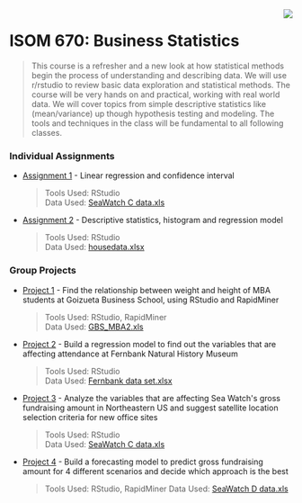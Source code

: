 <img src="https://github.com/jzhu808/images/blob/master/JZ.JPG" align="right" />

# ISOM 670: Business Statistics
> This course is a refresher and a new look at how statistical methods begin the process of understanding
and describing data. We will use r/rstudio to review basic data exploration and statistical methods. The
course will be very hands on and practical, working with real world data. We will cover topics from simple
descriptive statistics like (mean/variance) up though hypothesis testing and modeling. The tools and
techniques in the class will be fundamental to all following classes.


### Individual Assignments
- [Assignment 1](https://github.com/jzhu808/ISOM-670-Business-Statistics/blob/master/Business%20Statistics%20Individual%20Regression%20Problem.pdf) - Linear regression and confidence interval
  > Tools Used: RStudio  
  Data Used: [SeaWatch C data.xls](https://github.com/jzhu808/ISOM-670-Business-Statistics/blob/master/SeaWatch%20C%20data.xls)
  
- [Assignment 2](https://github.com/jzhu808/ISOM-670-Business-Statistics/blob/master/Business%20Statistics%20Final%20Quiz.pdf) - Descriptive statistics, histogram and regression model
  > Tools Used: RStudio  
  Data Used: [housedata.xlsx](https://github.com/jzhu808/ISOM-670-Business-Statistics/blob/master/housedata.xlsx)


### Group Projects
- [Project 1](https://github.com/jzhu808/ISOM-670-Business-Statistics/blob/master/ISOM%20670%20BS%20Group%20Assignment%201.pdf) - Find the relationship between weight and height of MBA students at Goizueta Business School, using RStudio and RapidMiner
  > Tools Used: RStudio, RapidMiner  
  Data Used: [GBS_MBA2.xls](https://github.com/jzhu808/ISOM-670-Business-Statistics/blob/master/GBS_MBA2.xls)
  
- [Project 2](https://github.com/jzhu808/ISOM-670-Business-Statistics/blob/master/ISOM%20670%20BS%20Group%20Assignment%202.pdf) - Build a regression model to find out the variables that are affecting attendance at Fernbank Natural History Museum
  > Tools Used: RStudio  
  Data Used: [Fernbank data set.xlsx](https://github.com/jzhu808/ISOM-670-Business-Statistics/blob/master/Fernbank%20data%20set.xlsx)

- [Project 3](https://github.com/jzhu808/ISOM-670-Business-Statistics/blob/master/ISOM%20670%20BS%20Group%20Assignment%203.pdf) - Analyze the variables that are affecting Sea Watch's gross fundraising amount in Northeastern US and suggest satellite location selection criteria for new office sites
  > Tools Used: RStudio  
  Data Used: [SeaWatch C data.xls](https://github.com/jzhu808/ISOM-670-Business-Statistics/blob/master/SeaWatch%20C%20data.xls)

- [Project 4](https://github.com/jzhu808/ISOM-670-Business-Statistics/blob/master/ISOM%20670%20BS%20Group%20Assignment%204.pdf) - Build a forecasting model to predict gross fundraising amount for 4 different scenarios and decide which approach is the best
  > Tools Used: RStudio, RapidMiner
  Data Used: [SeaWatch D data.xls](https://github.com/jzhu808/ISOM-670-Business-Statistics/blob/master/SeaWatch%20D%20data.xls)
